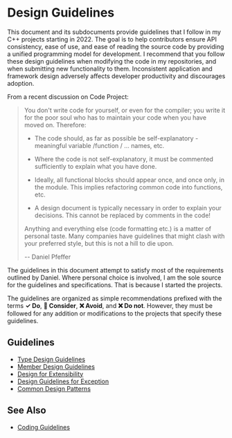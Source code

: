 # Design Guidelines
This document and its subdocuments provide guidelines that I follow in my C++ projects starting in 2022. The goal is to
help contributors ensure API consistency, ease of use, and ease of reading the source code by providing a unified
programming model for development. I recommend that you follow these design guidelines when modifying the code
in my repositories, and when submitting new functionality to them. Inconsistent application and framework
design adversely affects developer productivity and discourages adoption.

 From a recent discussion on Code Project:

 > You don't write code for yourself, or even for the compiler; you write it for the poor soul who has to maintain your code when you have moved on. Therefore:  
>
>* The code should, as far as possible be self-explanatory - meaningful variable /function / ... names, etc.
>>
> * Where the code is not self-explanatory, it must be commented sufficiently to explain what you have done.
>
> * Ideally, all functional blocks should appear once, and once only, in the module. This implies refactoring common code into functions, etc.
> * A design document is typically necessary in order to explain your decisions. This cannot be replaced by comments in the code!
>
> Anything and everything else (code formatting etc.) is a matter of personal taste. Many companies have guidelines that might clash with your preferred style, but this is not a hill to die upon.
>
> -- Daniel Pfeffer

The guidelines in this document attempt to satisfy most of the requirements outlined by Daniel. Where personal choice is
involved, I am the sole source for the guidelines and specifications. That is because I started the projects.

The guidelines are organized as simple recommendations prefixed with the terms **✓ Do**, **🤔 Consider**, **❌ Avoid**, 
and  **❌ Do not**. 
However, they must be followed for any addition or modifications to the projects that specify these guidelines.

## Guidelines
* [Type Design Guidelines](type_design_guidelines.md) 
* [Member Design Guidelines](member_design_guidelines.md)
* [Design for Extensibility](design_for_extensibility.md)
* [Design Guidelines for Exception](design_guidelines_for_exception.md)
* [Common Design Patterns](common_design_patterns.md)

## See Also

* [Coding Guidelines](../coding_guidelines/coding_guidelines.md)